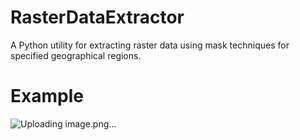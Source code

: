 # RasterDataExtractor
A Python utility for extracting raster data using mask techniques for specified geographical regions. 

# Example
![Uploading image.png…]()

